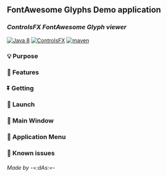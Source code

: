## FontAwesome Glyphs Demo application
### _ControlsFX FontAwesome Glyph viewer_

[![Java 8](https://img.shields.io/badge/Java-8-white)](https://www.java.com/) [![ControlsFX](https://img.shields.io/badge/controls-FX-66B2C4)](https://controlsfx.github.io) [![maven](https://img.shields.io/badge/maven-project-blue)](https://maven.apache.org/)

### 💡 Purpose

### 📃 Features

### ⏬ Getting

### 🚀 Launch<a id='Launch'/>

### 📜 Main Window<a id='MainWin'/>

### 📄 Application Menu<a id='AppMenu'/>

### 🐞 Known issues

###### _Made by -=:dAs:=-_